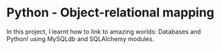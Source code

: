 # Python - Object-relational mapping

In this project, I learnt how to link to amazing worlds: Databases and Python! using MySQLdb and SQLAlchemy modules.
